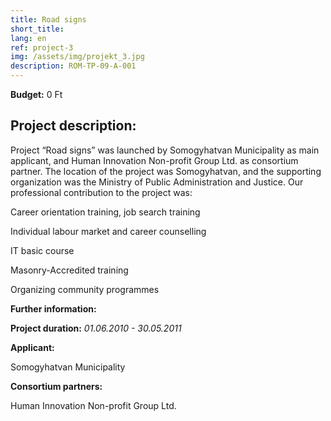 ```yaml
---
title: Road signs
short_title: 
lang: en
ref: project-3
img: /assets/img/projekt_3.jpg
description: ROM-TP-09-A-001
---
```


**Budget:** 0 Ft

## Project description:

Project “Road signs” was launched by Somogyhatvan Municipality as main applicant, and Human Innovation Non-profit Group Ltd. as consortium partner. The location of the project was Somogyhatvan, and the supporting organization was the Ministry of Public Administration and Justice. Our professional contribution to the project was:

Career orientation training, job search training

Individual labour market and career counselling

IT basic course

Masonry-Accredited training

Organizing community programmes

**Further information:**

**Project duration:** _01.06.2010 - 30.05.2011_

**Applicant:**

Somogyhatvan Municipality

**Consortium partners:**

Human Innovation Non-profit Group Ltd.
